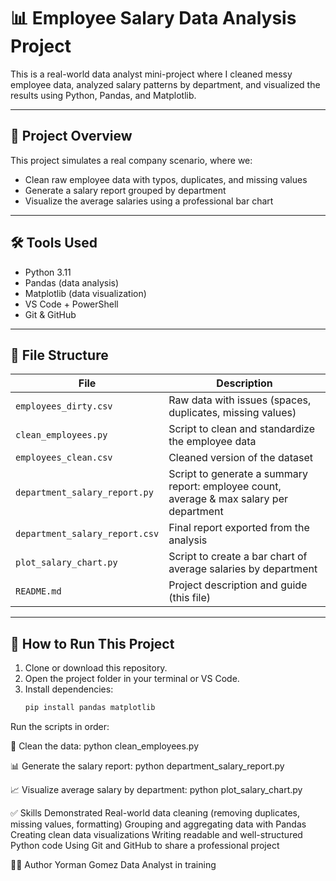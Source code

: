 # 📊 Employee Salary Data Analysis Project

This is a real-world data analyst mini-project where I cleaned messy employee data, analyzed salary patterns by department, and visualized the results using Python, Pandas, and Matplotlib.

---

## 📁 Project Overview

This project simulates a real company scenario, where we:
- Clean raw employee data with typos, duplicates, and missing values
- Generate a salary report grouped by department
- Visualize the average salaries using a professional bar chart

---

## 🛠️ Tools Used

- Python 3.11
- Pandas (data analysis)
- Matplotlib (data visualization)
- VS Code + PowerShell
- Git & GitHub

---

## 📂 File Structure

| File | Description |
|------|-------------|
| `employees_dirty.csv` | Raw data with issues (spaces, duplicates, missing values) |
| `clean_employees.py` | Script to clean and standardize the employee data |
| `employees_clean.csv` | Cleaned version of the dataset |
| `department_salary_report.py` | Script to generate a summary report: employee count, average & max salary per department |
| `department_salary_report.csv` | Final report exported from the analysis |
| `plot_salary_chart.py` | Script to create a bar chart of average salaries by department |
| `README.md` | Project description and guide (this file) |

---

## 🚀 How to Run This Project

1. Clone or download this repository.
2. Open the project folder in your terminal or VS Code.
3. Install dependencies:
   ```bash
   pip install pandas matplotlib
Run the scripts in order:

🧹 Clean the data:
python clean_employees.py

📊 Generate the salary report:
python department_salary_report.py

📈 Visualize average salary by department:
python plot_salary_chart.py

✅ Skills Demonstrated
Real-world data cleaning (removing duplicates, missing values, formatting)
Grouping and aggregating data with Pandas
Creating clean data visualizations
Writing readable and well-structured Python code
Using Git and GitHub to share a professional project

👨‍💻 Author
Yorman Gomez
Data Analyst in training
